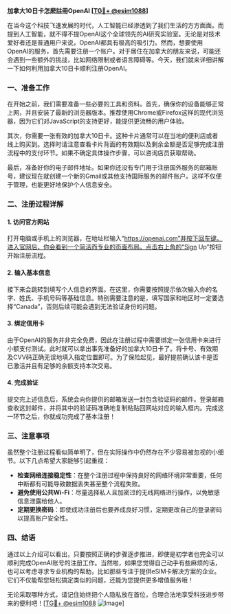 **加拿大10日卡怎麽註冊OpenAI [[TG💪+ @esim1088](https://t.me/s/esim1088)]**

在当今这个科技飞速发展的时代，人工智能已经渗透到了我们生活的方方面面。而提到人工智能，就不得不提OpenAI这个全球领先的AI研究实验室。无论是对技术爱好者还是普通用户来说，OpenAI都具有极高的吸引力。然而，想要使用OpenAI的服务，首先需要注册一个账户。对于居住在加拿大的朋友来说，可能还会遇到一些额外的挑战，比如网络限制或者语言障碍等。今天，我们就来详细讲解一下如何利用加拿大10日卡顺利注册OpenAI。

### 一、准备工作

在开始之前，我们需要准备一些必要的工具和资料。首先，确保你的设备能够正常上网，并且安装了最新的浏览器版本。推荐使用Chrome或Firefox这样的现代浏览器，因为它们对JavaScript的支持更好，能提供更流畅的用户体验。

其次，你需要一张有效的加拿大10日卡。这种卡片通常可以在当地的便利店或者线上购买到。选择时请注意查看卡片背面的有效期以及剩余金额是否足够完成注册流程中的支付环节。如果不确定具体操作步骤，可以咨询店员获取帮助。

最后，准备好你的电子邮件地址。如果你还没有专门用于注册国外服务的邮箱账号，建议现在就创建一个新的Gmail或其他支持国际服务的邮件账户。这样不仅便于管理，也能更好地保护个人信息安全。

### 二、注册过程详解

#### 1. 访问官方网站

打开电脑或手机上的浏览器，在地址栏输入“https://openai.com”并按下回车键。进入官网后，你会看到一个简洁而专业的页面布局。点击右上角的“Sign Up”按钮开始注册流程。

#### 2. 输入基本信息

接下来会跳转到填写个人信息的界面。在这里，你需要按照提示依次输入你的名字、姓氏、手机号码等基础信息。特别需要注意的是，填写国家和地区时一定要选择“Canada”，否则后续可能会遇到无法验证身份的问题。

#### 3. 绑定信用卡

由于OpenAI的服务并非完全免费，因此在注册过程中需要绑定一张信用卡来进行小额支付测试。此时就可以拿出事先准备好的加拿大10日卡了。将卡号、有效期及CVV码正确无误地填入指定位置即可。为了保险起见，最好提前确认该卡是否已激活并且有足够的余额支持本次交易。

#### 4. 完成验证

提交完上述信息后，系统会向你提供的邮箱发送一封包含验证码的邮件。登录邮箱查收这封邮件，并将其中的验证码准确地复制粘贴回网站对应的输入框内。完成这一环节之后，你就成功完成了基本注册！

### 三、注意事项

虽然整个注册过程看似简单明了，但在实际操作中仍然存在不少容易被忽视的小细节。以下几点希望大家能够引起重视：

- **检查网络连接稳定性**：在整个注册过程中保持良好的网络环境非常重要，任何中断都有可能导致数据丢失甚至整个流程失败。
- **避免使用公共Wi-Fi**：尽量选择私人且加密过的无线网络进行操作，以免敏感信息泄露给他人。
- **定期更换密码**：即使成功注册后也要养成良好习惯，定期更改自己的登录密码以提高账户安全性。

### 四、结语

通过以上介绍可以看出，只要按照正确的步骤逐步推进，即使是初学者也完全可以顺利完成OpenAI账号的注册工作。当然啦，如果您觉得自己动手有些麻烦的话，也可以考虑寻求专业机构的帮助，比如那些专注于提供eSIM卡解决方案的企业。它们不仅能帮您轻松搞定类似的问题，还能为您提供更多增值服务哦！

无论采取哪种方式，请记住始终把个人隐私放在首位，合理合法地享受科技进步带来的便利吧！[[TG💪+ @esim1088](https://t.me/s/esim1088) ![Image](https://i.postimg.cc/4NQfJmqS/Snipaste-2025-05-13-00-14-12.png)]